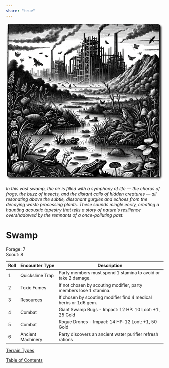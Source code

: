 ```yaml
---
share: "true"
---
```


![swamp](./swamp.png)    
    
*In this vast swamp, the air is filled with a symphony of life — the chorus of frogs, the buzz of insects, and the distant calls of hidden creatures — all resonating above the subtle, dissonant gurgles and echoes from the decaying waste processing plants. These sounds mingle eerily, creating a haunting acoustic tapestry that tells a story of nature's resilience overshadowed by the remnants of a once-polluting past.*    
    
# Swamp    
    
Forage: 7    
Scout: 8    
    
| Roll | Encounter Type | Description |    
| ---- | ---- | ---- |    
| 1 | Quickslime Trap | Party members must spend 1 stamina to avoid or take 2 damage. |    
| 2 | Toxic Fumes | If not chosen by scouting modifier, party members lose 1 stamina. |    
| 3 | Resources | If chosen by scouting modifier find 4 medical herbs or 1d6 gem. |    
| 4 | Combat | Giant Swamp Bugs - Impact: 12 HP: 10 Loot: +1, 25 Gold |    
| 5 | Combat | Rogue Drones - Impact: 14 HP: 12 Loot: +1, 50 Gold |    
| 6 | Ancient Machinery | Party discovers an ancient water purifier refresh rations |    
    
[Terrain Types](./Terrain-Types.html)    
    
[Table of Contents](./Table-of-Contents.html)    
